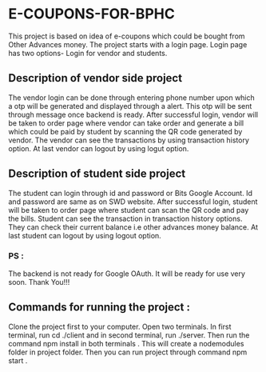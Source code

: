 # E-COUPONS-FOR-BPHC

This project is based on idea of e-coupons which could be bought from Other Advances money. The project starts with a login page. Login page has two options- Login for vendor and students.

## Description of vendor side project

The vendor login can be done through entering phone number upon which a otp will be generated and displayed through a alert. This otp will be sent through message once backend is ready. After successful login, vendor will be taken to order page where vendor can take order and generate a bill which could be paid by student by scanning the QR code generated by vendor. The vendor can see the transactions by using transaction history option. At last vendor can logout by using logut option.   


## Description of student side project

The student can login through id and password or Bits Google Account. Id and password are same as on SWD website. After successful login, student will be taken to order page where student can scan the QR code and pay the bills. Student can see the transaction in transaction history options. They can check their current balance i.e other advances money balance. At last student can logout by using logout option.

### PS : 
The backend is not ready for Google OAuth. It will be ready for use very soon. Thank You!!!

## Commands for running the project :

Clone the project first to your computer. Open two terminals. In first terminal, run cd ./client and in second terminal, run ./server. Then run the command npm install in both terminals . This will create a nodemodules folder in project folder. Then you can run project through command npm start .
